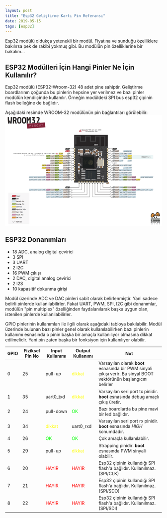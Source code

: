 ```yaml
---
layout: post
title: "Esp32 Geliştirme Kartı Pin Referansı"
date: 2019-05-15
tags: [esp32]
---
```


Esp32 modülü oldukça yetenekli bir modül. Fiyatına ve sunduğu özelliklere bakılırsa pek de rakibi yokmuş gibi. Bu modülün pin özelliklerine bir bakalım...

## ESP32 Modülleri İçin Hangi Pinler Ne İçin Kullanılır?

Esp32 modülü (ESP32-Wroom-32) 48 adet pine sahiptir. Geliştirme boardlarının çoğunda bu pinlerin hepsine yer verilmez ve bazı pinler modülün 
kendiiçinde kullanılır. Örneğin modüldeki SPI bus esp32 çipinin flash belleğine de bağlıdır.

Aşağıdaki resimde WROOM-32 modülünün pin bağlantıları görülebilir:
![esp-wroom-32 pinleri](/assets/pinout_wroom_pinout.png "ESP32-WROOM32 Pinleri")

## ESP32 Donanımları
  * 18 ADC, analog digital çevirici
  * 3 SPI
  * 3 UART
  * 2 I2C
  * 16 PWM çıkışı
  * 2 DAC, digital analog çevirici
  * 2 I2S
  * 10 kapasitif dokunma girişi
  
Modül üzerinde ADC ve DAC pinleri sabit olarak belirlenmiştir. Yani sadece belirli pinlerde kullanılabilirler. Fakat UART, PWM, SPI, I2C gibi donanımlar, modülün "pin multiplex" özelliğinden faydalanılarak başka uygun olan, istenilen pinlerde kullanılabilirler.

GPIO pinlerinin kullanımları ile ilgili olarak aşağıdaki tabloya bakılabilir. Modül üzerinde bulunan bazı pinler genel olarak kullanılabilirken bazı pinlerin kullanımı esnasında o pinin başka bir amaçla kullanılıyor olmasına dikkat edilmelidir. Yani pin zaten başka bir fonksiyon için kullanılıyor olabilir.

| GPIO | Fiziksel Pin No | Input Kullanımı | Output Kullanımı | Not |
|--------|--------|--------|--------|--------|
| 0 | 25 | pull-up | <span style="color:yellow">dikkat</span> | Varsayılan olarak **boot** esnasında bir PWM sinyali çıkışı verir. Bu sinyal BOOT vektörünün başlangıcını belirler |
| 1 | 35 | uart0_txd | <span style="color:yellow">dikkat</span> | Varsayılan seri port tx pinidir. **boot** esnasında debug amaçlı çıkış üretir.|
| 2 | 24 | pull-down | <span style="color:lime">OK</span> | Bazı boardlarda bu pine mavi bir led bağlıdır. |
| 3 | 34 | <span style="color:yellow">dikkat</span> | uart0_rxd | Varsayılan seri port rx pinidir. **boot** esnasında _HIGH_ konumdadır. |
| 4 | 26 | <span style="color:lime">OK</span> | <span style="color:lime">OK</span> | Çok amaçla kullanılabilir. |
| 5 | 29 | pull-up | <span style="color:yellow">dikkat</span> | Strapping pinidir. **boot** esnasında  PWM sinyali olabilir. |
| 6 | 20 | <span style="color:red">HAYIR</span> | <span style="color:red">HAYIR</span> | Esp32 çipinin kullandığı SPI flash'a bağlıdır. Kullanılmaz. (SPI/CLK) |
| 7 | 21 | <span style="color:red">HAYIR</span> | <span style="color:red">HAYIR</span> | Esp32 çipinin kullandığı SPI flash'a bağlıdır. Kullanılmaz. (SPI/SDO) |
| 8 | 22 | <span style="color:red">HAYIR</span> | <span style="color:red">HAYIR</span> | Esp32 çipinin kullandığı SPI flash'a bağlıdır. Kullanılmaz. (SPI/SDI) |
